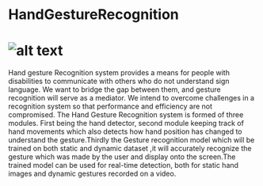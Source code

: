 # HandGestureRecognition

# ![alt text](https://github.com/sachinihcas/HandGestureRecognition/blob/main/Hand%20Gestures.png?raw=true)

Hand gesture Recognition system provides a means for people with disabilities to communicate with others who do not understand sign language. We want to bridge the gap between them, and gesture recognition will serve as a mediator. We intend to overcome challenges in a recognition system so that performance and efficiency are not compromised. The Hand Gesture Recognition system is formed of three modules. First being the hand detector, second module keeping track of hand movements which also detects how hand position has changed  to understand the gesture.Thirdly the Gesture recognition model which will be trained on both static and dynamic dataset ,it will accurately recognize the gesture which was made by the user and display onto the screen.The trained model can be used for real-time detection, both for static hand images and dynamic gestures recorded on a video.

